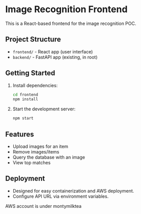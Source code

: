 # Image Recognition Frontend

This is a React-based frontend for the image recognition POC.

## Project Structure

- `frontend/` - React app (user interface)
- `backend/` - FastAPI app (existing, in root)

## Getting Started

1. Install dependencies:
   ```sh
   cd frontend
   npm install
   ```
2. Start the development server:
   ```sh
   npm start
   ```

## Features
- Upload images for an item
- Remove images/items
- Query the database with an image
- View top matches

## Deployment
- Designed for easy containerization and AWS deployment.
- Configure API URL via environment variables.

AWS account is under montymilktea